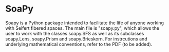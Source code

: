 # SoaPy

Soapy is a Python package intended to facilitate the life of anyone working with Seifert fibered spaces.
The main file is "soapy.py", which allows the user to work with the classes soapy.SFS as well as its subclasses soapy.Lens, soapy.Prism and soapy.Brieskorn.
For instrcutions and underlying mathematical conventions, refer to the PDF (to be added).
